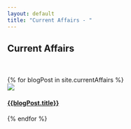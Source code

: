 ```yaml
---
layout: default
title: "Current Affairs - "
---
```


<h2>Current Affairs</h2>
<br><br>

<div class="container-fluid padding">
<div class="row text-center padding">
{% for blogPost in site.currentAffairs %}

<div class="col-xs-12 col-sm-6 col-md-4">
            <div class="imageText padding">
                <a href="{{blogPost.url}}" class="hvr-grow-shadow">
                <img src="assets/{{blogPost.imageurl}}" class="img-fluid">
                <span class="title"><h4>{{blogPost.title}}</h4></span>
                </a>
            </div>
                    
</div>


{% endfor %}
</div>
</div>